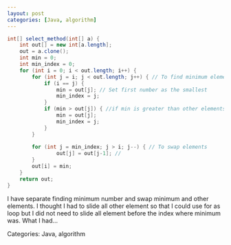 ```yaml
---
layout: post
categories: [Java, algorithm]
---
```


```java
int[] select_method(int[] a) {
	int out[] = new int[a.length];
	out = a.clone();
	int min = 0;
	int min_index = 0;
	for (int i = 0; i < out.length; i++) {
		for (int j = i; j < out.length; j++) { // To find minimum element
			if (i == j) {
				min = out[j]; // Set first number as the smallest
				min_index = j;
			}
			if (min > out[j]) { //if min is greater than other elements, change min to it
				min = out[j];
				min_index = j;
			}
		}
		
		for (int j = min_index; j > i; j--) { // To swap elements
				out[j] = out[j-1]; // 
		}
		out[i] = min;
	}
	return out;
}
```

I have separate finding minimum number and swap minimum and other elements. I thought I had to slide all other element so that I could use for as loop but I did not need to slide all element before the index where minimum was. What I had…

Categories: Java, algorithm